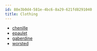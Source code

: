 ```yaml
---
id: 88e3b0d4-581e-4bc6-8a29-621fd8291040
title: Clothing
---
```


-   [chenille](20201109121858-chenille)
-   [epaulet](20201109121407-epaulet)
-   [gaberdine](20201109123003-gaberdine)
-   [worsted](20201109123326-worsted)
